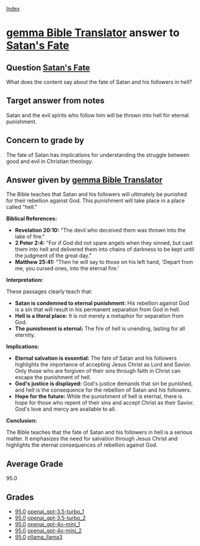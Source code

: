 
[Index](../../../index.md)
# [gemma Bible Translator](../../answering_models/gemma_Bible_Translator.md) answer to [Satan's Fate](../../questions/Satan's_Fate.md)

## Question [Satan's Fate](../../questions/Satan's_Fate.md)
What does the content say about the fate of Satan and his followers in hell?

## Target answer from notes
Satan and the evil spirits who follow him will be thrown into hell for eternal punishment.

## Concern to grade by
The fate of Satan has implications for understanding the struggle between good and evil in Christian theology.

## Answer given by [gemma Bible Translator](../../answering_models/gemma_Bible_Translator.md)
The Bible teaches that Satan and his followers will ultimately be punished for their rebellion against God. This punishment will take place in a place called "hell."

**Biblical References:**

* **Revelation 20:10:** "The devil who deceived them was thrown into the lake of fire."
* **2 Peter 2:4:** "For if God did not spare angels when they sinned, but cast them into hell and delivered them into chains of darkness to be kept until the judgment of the great day."
* **Matthew 25:41:** "Then he will say to those on his left hand, 'Depart from me, you cursed ones, into the eternal fire.'

**Interpretation:**

These passages clearly teach that:

* **Satan is condemned to eternal punishment:** His rebellion against God is a sin that will result in his permanent separation from God in hell.
* **Hell is a literal place:** It is not merely a metaphor for separation from God.
* **The punishment is eternal:** The fire of hell is unending, lasting for all eternity.

**Implications:**

* **Eternal salvation is essential:** The fate of Satan and his followers highlights the importance of accepting Jesus Christ as Lord and Savior. Only those who are forgiven of their sins through faith in Christ can escape the punishment of hell.
* **God's justice is displayed:** God's justice demands that sin be punished, and hell is the consequence for the rebellion of Satan and his followers.
* **Hope for the future:** While the punishment of hell is eternal, there is hope for those who repent of their sins and accept Christ as their Savior. God's love and mercy are available to all.

**Conclusion:**

The Bible teaches that the fate of Satan and his followers in hell is a serious matter. It emphasizes the need for salvation through Jesus Christ and highlights the eternal consequences of rebellion against God.

## Average Grade
95.0

## Grades
 * [95.0](./Satan's_Fate_grades/openai_gpt-3.5-turbo_1.md) [openai_gpt-3.5-turbo_1](../../answering_models/openai_gpt-3.5-turbo_1.md)
 * [95.0](./Satan's_Fate_grades/openai_gpt-3.5-turbo_2.md) [openai_gpt-3.5-turbo_2](../../answering_models/openai_gpt-3.5-turbo_2.md)
 * [95.0](./Satan's_Fate_grades/openai_gpt-4o-mini_1.md) [openai_gpt-4o-mini_1](../../answering_models/openai_gpt-4o-mini_1.md)
 * [95.0](./Satan's_Fate_grades/openai_gpt-4o-mini_2.md) [openai_gpt-4o-mini_2](../../answering_models/openai_gpt-4o-mini_2.md)
 * [95.0](./Satan's_Fate_grades/ollama_llama3.md) [ollama_llama3](../../answering_models/ollama_llama3.md)
